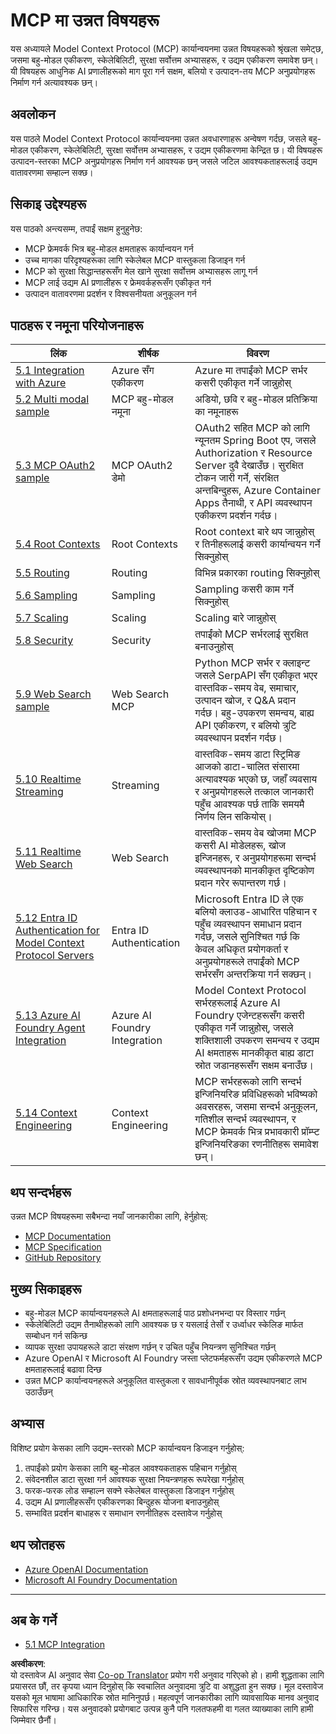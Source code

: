 <!--
CO_OP_TRANSLATOR_METADATA:
{
  "original_hash": "a5c1d9e9856024d23da4a65a847c75ac",
  "translation_date": "2025-07-18T07:14:35+00:00",
  "source_file": "05-AdvancedTopics/README.md",
  "language_code": "ne"
}
-->
# MCP मा उन्नत विषयहरू

यस अध्यायले Model Context Protocol (MCP) कार्यान्वयनमा उन्नत विषयहरूको श्रृंखला समेट्छ, जसमा बहु-मोडल एकीकरण, स्केलेबिलिटी, सुरक्षा सर्वोत्तम अभ्यासहरू, र उद्यम एकीकरण समावेश छन्। यी विषयहरू आधुनिक AI प्रणालीहरूको माग पूरा गर्न सक्षम, बलियो र उत्पादन-तय MCP अनुप्रयोगहरू निर्माण गर्न अत्यावश्यक छन्।

## अवलोकन

यस पाठले Model Context Protocol कार्यान्वयनमा उन्नत अवधारणाहरू अन्वेषण गर्दछ, जसले बहु-मोडल एकीकरण, स्केलेबिलिटी, सुरक्षा सर्वोत्तम अभ्यासहरू, र उद्यम एकीकरणमा केन्द्रित छ। यी विषयहरू उत्पादन-स्तरका MCP अनुप्रयोगहरू निर्माण गर्न आवश्यक छन् जसले जटिल आवश्यकताहरूलाई उद्यम वातावरणमा सम्हाल्न सक्छ।

## सिकाइ उद्देश्यहरू

यस पाठको अन्त्यसम्म, तपाईं सक्षम हुनुहुनेछ:

- MCP फ्रेमवर्क भित्र बहु-मोडल क्षमताहरू कार्यान्वयन गर्न
- उच्च मागका परिदृश्यहरूका लागि स्केलेबल MCP वास्तुकला डिजाइन गर्न
- MCP को सुरक्षा सिद्धान्तहरूसँग मेल खाने सुरक्षा सर्वोत्तम अभ्यासहरू लागू गर्न
- MCP लाई उद्यम AI प्रणालीहरू र फ्रेमवर्कहरूसँग एकीकृत गर्न
- उत्पादन वातावरणमा प्रदर्शन र विश्वसनीयता अनुकूलन गर्न

## पाठहरू र नमूना परियोजनाहरू

| लिंक | शीर्षक | विवरण |
|------|-------|-------------|
| [5.1 Integration with Azure](./mcp-integration/README.md) | Azure सँग एकीकरण | Azure मा तपाईंको MCP सर्भर कसरी एकीकृत गर्ने जान्नुहोस् |
| [5.2 Multi modal sample](./mcp-multi-modality/README.md) | MCP बहु-मोडल नमूना | अडियो, छवि र बहु-मोडल प्रतिक्रिया का नमूनाहरू |
| [5.3 MCP OAuth2 sample](../../../05-AdvancedTopics/mcp-oauth2-demo) | MCP OAuth2 डेमो | OAuth2 सहित MCP को लागि न्यूनतम Spring Boot एप, जसले Authorization र Resource Server दुवै देखाउँछ। सुरक्षित टोकन जारी गर्ने, संरक्षित अन्तबिन्दुहरू, Azure Container Apps तैनाथी, र API व्यवस्थापन एकीकरण प्रदर्शन गर्दछ। |
| [5.4 Root Contexts](./mcp-root-contexts/README.md) | Root Contexts | Root context बारे थप जान्नुहोस् र तिनीहरूलाई कसरी कार्यान्वयन गर्ने सिक्नुहोस् |
| [5.5 Routing](./mcp-routing/README.md) | Routing | विभिन्न प्रकारका routing सिक्नुहोस् |
| [5.6 Sampling](./mcp-sampling/README.md) | Sampling | Sampling कसरी काम गर्ने सिक्नुहोस् |
| [5.7 Scaling](./mcp-scaling/README.md) | Scaling | Scaling बारे जान्नुहोस् |
| [5.8 Security](./mcp-security/README.md) | Security | तपाईंको MCP सर्भरलाई सुरक्षित बनाउनुहोस् |
| [5.9 Web Search sample](./web-search-mcp/README.md) | Web Search MCP | Python MCP सर्भर र क्लाइन्ट जसले SerpAPI सँग एकीकृत भएर वास्तविक-समय वेब, समाचार, उत्पादन खोज, र Q&A प्रदान गर्दछ। बहु-उपकरण समन्वय, बाह्य API एकीकरण, र बलियो त्रुटि व्यवस्थापन प्रदर्शन गर्दछ। |
| [5.10 Realtime Streaming](./mcp-realtimestreaming/README.md) | Streaming | वास्तविक-समय डाटा स्ट्रिमिङ आजको डाटा-चालित संसारमा अत्यावश्यक भएको छ, जहाँ व्यवसाय र अनुप्रयोगहरूले तत्काल जानकारी पहुँच आवश्यक पर्छ ताकि समयमै निर्णय लिन सकियोस्। |
| [5.11 Realtime Web Search](./mcp-realtimesearch/README.md) | Web Search | वास्तविक-समय वेब खोजमा MCP कसरी AI मोडेलहरू, खोज इन्जिनहरू, र अनुप्रयोगहरूमा सन्दर्भ व्यवस्थापनको मानकीकृत दृष्टिकोण प्रदान गरेर रूपान्तरण गर्छ। |
| [5.12  Entra ID Authentication for Model Context Protocol Servers](./mcp-security-entra/README.md) | Entra ID Authentication | Microsoft Entra ID ले एक बलियो क्लाउड-आधारित पहिचान र पहुँच व्यवस्थापन समाधान प्रदान गर्दछ, जसले सुनिश्चित गर्छ कि केवल अधिकृत प्रयोगकर्ता र अनुप्रयोगहरूले तपाईंको MCP सर्भरसँग अन्तरक्रिया गर्न सक्छन्। |
| [5.13 Azure AI Foundry Agent Integration](./mcp-foundry-agent-integration/README.md) | Azure AI Foundry Integration | Model Context Protocol सर्भरहरूलाई Azure AI Foundry एजेन्टहरूसँग कसरी एकीकृत गर्ने जान्नुहोस्, जसले शक्तिशाली उपकरण समन्वय र उद्यम AI क्षमताहरू मानकीकृत बाह्य डाटा स्रोत जडानहरूसँग सक्षम बनाउँछ। |
| [5.14 Context Engineering](./mcp-contextengineering/README.md) | Context Engineering | MCP सर्भरहरूको लागि सन्दर्भ इन्जिनियरिङ प्रविधिहरूको भविष्यको अवसरहरू, जसमा सन्दर्भ अनुकूलन, गतिशील सन्दर्भ व्यवस्थापन, र MCP फ्रेमवर्क भित्र प्रभावकारी प्रॉम्प्ट इन्जिनियरिङका रणनीतिहरू समावेश छन्। |

## थप सन्दर्भहरू

उन्नत MCP विषयहरूमा सबैभन्दा नयाँ जानकारीका लागि, हेर्नुहोस्:
- [MCP Documentation](https://modelcontextprotocol.io/)
- [MCP Specification](https://spec.modelcontextprotocol.io/)
- [GitHub Repository](https://github.com/modelcontextprotocol)

## मुख्य सिकाइहरू

- बहु-मोडल MCP कार्यान्वयनहरूले AI क्षमताहरूलाई पाठ प्रशोधनभन्दा पर विस्तार गर्छन्
- स्केलेबिलिटी उद्यम तैनाथीहरूको लागि आवश्यक छ र यसलाई तेर्सो र उर्ध्वाधर स्केलिङ मार्फत सम्बोधन गर्न सकिन्छ
- व्यापक सुरक्षा उपायहरूले डाटा संरक्षण गर्छन् र उचित पहुँच नियन्त्रण सुनिश्चित गर्छन्
- Azure OpenAI र Microsoft AI Foundry जस्ता प्लेटफर्महरूसँग उद्यम एकीकरणले MCP क्षमताहरूलाई बढावा दिन्छ
- उन्नत MCP कार्यान्वयनहरूले अनुकूलित वास्तुकला र सावधानीपूर्वक स्रोत व्यवस्थापनबाट लाभ उठाउँछन्

## अभ्यास

विशिष्ट प्रयोग केसका लागि उद्यम-स्तरको MCP कार्यान्वयन डिजाइन गर्नुहोस्:

1. तपाईंको प्रयोग केसका लागि बहु-मोडल आवश्यकताहरू पहिचान गर्नुहोस्
2. संवेदनशील डाटा सुरक्षा गर्न आवश्यक सुरक्षा नियन्त्रणहरू रूपरेखा गर्नुहोस्
3. फरक-फरक लोड सम्हाल्न सक्ने स्केलेबल वास्तुकला डिजाइन गर्नुहोस्
4. उद्यम AI प्रणालीहरूसँग एकीकरणका बिन्दुहरू योजना बनाउनुहोस्
5. सम्भावित प्रदर्शन बाधाहरू र समाधान रणनीतिहरू दस्तावेज गर्नुहोस्

## थप स्रोतहरू

- [Azure OpenAI Documentation](https://learn.microsoft.com/en-us/azure/ai-services/openai/)
- [Microsoft AI Foundry Documentation](https://learn.microsoft.com/en-us/ai-services/)

---

## अब के गर्ने

- [5.1 MCP Integration](./mcp-integration/README.md)

**अस्वीकरण**:  
यो दस्तावेज AI अनुवाद सेवा [Co-op Translator](https://github.com/Azure/co-op-translator) प्रयोग गरी अनुवाद गरिएको हो। हामी शुद्धताका लागि प्रयासरत छौं, तर कृपया ध्यान दिनुहोस् कि स्वचालित अनुवादमा त्रुटि वा अशुद्धता हुन सक्छ। मूल दस्तावेज यसको मूल भाषामा आधिकारिक स्रोत मानिनुपर्छ। महत्वपूर्ण जानकारीका लागि व्यावसायिक मानव अनुवाद सिफारिस गरिन्छ। यस अनुवादको प्रयोगबाट उत्पन्न कुनै पनि गलतफहमी वा गलत व्याख्याका लागि हामी जिम्मेवार छैनौं।